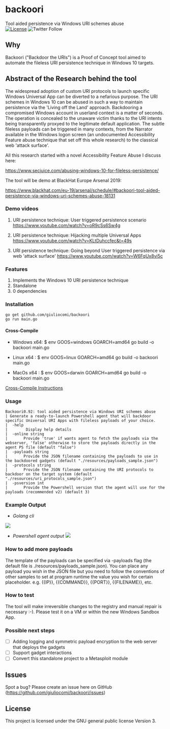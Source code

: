# backoori
Tool aided persistence via Windows URI schemes abuse
<br/>
<a href="https://raw.githubusercontent.com/empijei/wapty/master/LICENSE" rel="nofollow"><img src="https://camo.githubusercontent.com/dcb3a3de32cb31ae6a7edf80d88747f989878809/68747470733a2f2f696d672e736869656c64732e696f2f62616467652f6c6963656e73652d47504c76332d626c75652e737667" alt="License" data-canonical-src="https://img.shields.io/badge/license-GPLv3-blue.svg" style="max-width:100%;"></a>
<img alt="Twitter Follow" src="https://img.shields.io/twitter/follow/giulio_comi?label=Follow&style=social">

## Why
Backoori ("Backdoor the URIs") is a Proof of Concept tool aimed to automate the fileless URI persistence technique in Windows 10 targets.

## Abstract of the Research behind the tool
The widespread adoption of custom URI protocols to launch specific Windows Universal App can be diverted to a nefarious purpose. The URI schemes in Windows 10 can be abused in such a way to maintain persistence via the 'Living off the Land' approach. Backdooring a compromised Windows account in userland context is a matter of seconds. The operation is concealed to the unaware victim thanks to the URI intents being transparently proxyed to the legitimate default application.
The subtle fileless payloads can be triggered in many contexts, from the Narrator available in the Windows logon screen (an undocumented Accessibility Feature abuse technique that set off this whole research) to the classical web 'attack surface'.

All this research started with a novel Accessibility Feature Abuse I discuss here: 

https://www.secjuice.com/abusing-windows-10-for-fileless-persistence/

The tool will be demo at BlackHat Europe Arsenal 2019:

https://www.blackhat.com/eu-19/arsenal/schedule/#backoori-tool-aided-persistence-via-windows-uri-schemes-abuse-18131

### Demo videos
1) URI persistence technique: User triggered persistence scenario
https://www.youtube.com/watch?v=oR9cSs6Sw4g

2) URI persistence technique: Hijacking multiple Universal Apps
https://www.youtube.com/watch?v=KLtDuhccfec&t=49s

3) URI persistence technique: Going beyond User triggered persistence via web 'attack surface'
https://www.youtube.com/watch?v=W6FqUx8vi5c

### Features
1) Implements the Windows 10 URI persistence technique
2) Standalone
3) 0 dependencies

### Installation
```
go get github.com/giuliocomi/backoori
go run main.go
```
#### Cross-Compile
* Windows x64: $ env GOOS=windows GOARCH=amd64 go build -o backoori main.go

* Linux x64  : $ env GOOS=linux GOARCH=amd64  go build -o backoori main.go

* MacOs x64  : $ env GOOS=darwin GOARCH=amd64  go build -o backoori main.go

[Cross-Compile Instructions](https://www.digitalocean.com/community/tutorials/how-to-build-go-executables-for-multiple-platforms-on-ubuntu-16-04#step-4-%E2%80%94-building-executables-for-different-architectures)

### Usage

```
Backoori0.92: tool aided persistence via Windows URI schemes abuse
| Generate a ready-to-launch Powershell agent that will backdoor specific Universal URI Apps with fileless payloads of your choice.
|  -help
|        Display help details
|  -online string
|       Provide 'true' if wants agent to fetch the payloads via the webserver, 'false' otherwise to store the payloads directly in the agent PS file (default "false")
|  -payloads string
|       Provide the JSON filename containing the payloads to use in the backdoored gadgets (default "./resources/payloads_sample.json")
|  -protocols string
|       Provide the JSON filename containing the URI protocols to backdoor on the target system (default "./resources/uri_protocols_sample.json")
|  -psversion int
|       Provide the Powershell version that the agent will use for the payloads (recommended v2) (default 3)
```

### Example Output
* *Golang cli*

![](https://imgur.com/zAI1Rdf.png)

* *Powershell agent output*
![](https://imgur.com/jYWo83T.png)

### How to add more payloads
The template of the payloads can be specified via -payloads flag (the default file is ./resources/payloads_sample.json).
You can place any payload you wish in the JSON file but you need to follow the conventions of other samples to set at program runtime the value you wish for certain placeholder.
e.g. {{IP}}, {{COMMAND}}, {{PORT}}, {{FILENAME}}, etc.

### How to test
The tool will make irreversible changes to the registry and manual repair is necessary :-).
Please test it on a VM or within the new Windows Sandbox App.

### Possible next steps
* [ ] Adding logging and symmetric payload encryption to the web server that deploys the gadgets
* [ ] Support gadget interactions
* [ ] Convert this standalone project to a Metasploit module

## Issues
Spot a bug? Please create an issue here on GitHub (https://github.com/giuliocomi/backoori/issues)

## License
This project is licensed under the  GNU general public license Version 3.
